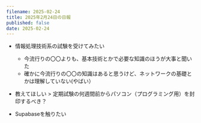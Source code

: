 ```yaml
---
filename: 2025-02-24
title: 2025年2月24日の日報
published: false
date: 2025-02-24
---
```


- 情報処理技術系の試験を受けてみたい

  - 今流行りの〇〇よりも、基本技術とかで必要な知識のほうが大事と聞いた
  - 確かに今流行りの〇〇の知識はあると思うけど、ネットワークの基礎とかは理解していない(やばい）

- 教えてほしい > 定期試験の何週間前からパソコン（プログラミング用）を封印するべき？
- Supabaseを触りたい
